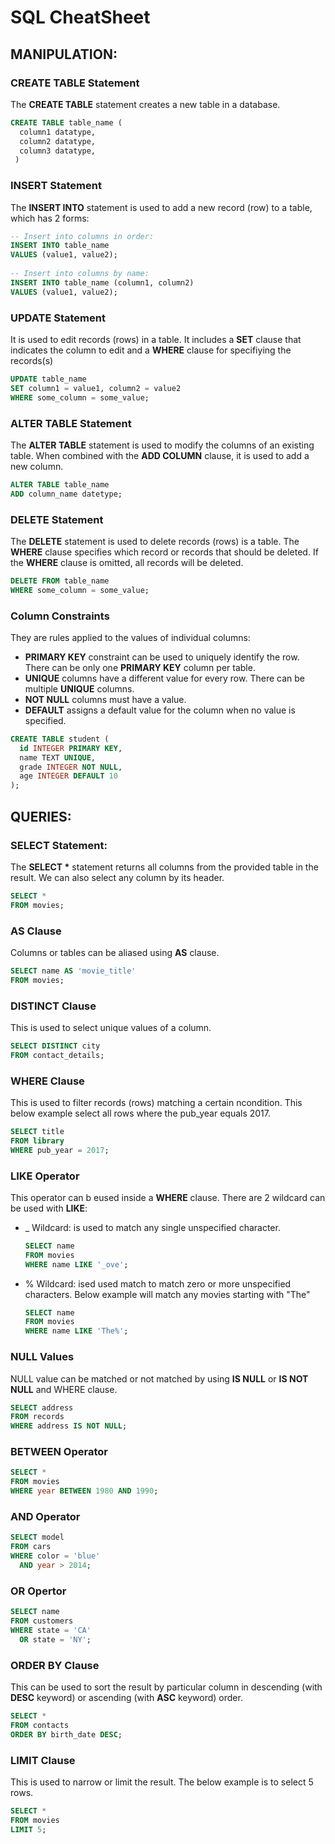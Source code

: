 # SQL CheatSheet

## MANIPULATION:

### CREATE TABLE Statement
The **CREATE TABLE** statement creates a new table in a database.
```SQL
CREATE TABLE table_name (
  column1 datatype,
  column2 datatype,
  column3 datatype,
 )
 ```

### INSERT Statement
The **INSERT INTO** statement is used to add a new record (row) to a table, which has 2 forms:
```SQL
-- Insert into columns in order:
INSERT INTO table_name
VALUES (value1, value2);
 
-- Insert into columns by name:
INSERT INTO table_name (column1, column2)
VALUES (value1, value2);
```

### UPDATE Statement
It is used to edit records (rows) in a table. It includes a **SET** clause that indicates the column to edit and a **WHERE** clause for specifiying the records(s)
```SQL
UPDATE table_name
SET column1 = value1, column2 = value2
WHERE some_column = some_value;
```

### ALTER TABLE Statement
The **ALTER TABLE** statement is used to modify the columns of an existing table. When combined with the **ADD COLUMN** clause, it is used to add a new column.
```SQL
ALTER TABLE table_name
ADD column_name datetype;
```

### DELETE Statement
The **DELETE** statement is used to delete records (rows) is a table. The **WHERE** clause specifies which record or records that should be deleted. If the **WHERE** clause is omitted, all records will be deleted.
```SQL
DELETE FROM table_name
WHERE some_column = some_value;
```

### Column Constraints
They are rules applied to the values of individual columns:
- **PRIMARY KEY** constraint can be used to uniquely identify the row. There can be only one **PRIMARY KEY** column per table.
- **UNIQUE** columns have a different value for every row. There can be multiple **UNIQUE** columns.
- **NOT NULL** columns must have a value.
- **DEFAULT** assigns a default value for the column when no value is specified.
```SQL
CREATE TABLE student (
  id INTEGER PRIMARY KEY,
  name TEXT UNIQUE,
  grade INTEGER NOT NULL,
  age INTEGER DEFAULT 10
);
```
## QUERIES:

### SELECT Statement:
The <b>SELECT *</b> statement returns all columns from the provided table in the result. We can also select any column by its header.

```SQL
SELECT *
FROM movies;
```

### AS Clause
Columns or tables can be aliased using <b>AS</b> clause.

```SQL
SELECT name AS 'movie_title'
FROM movies;
```

### DISTINCT Clause
This is used to select unique values of a column.

```SQL
SELECT DISTINCT city
FROM contact_details;
```

### WHERE Clause
This is used to filter records (rows) matching a certain ncondition. This below example select all rows where the pub_year equals 2017.

```SQL
SELECT title
FROM library
WHERE pub_year = 2017;
```

### LIKE  Operator
This operator can b eused inside a **WHERE** clause. There are 2 wildcard can be used with **LIKE**:
- _ Wildcard: is used to match any single unspecified character.
  
  ```SQL
  SELECT name
  FROM movies
  WHERE name LIKE '_ove';
  ```  
  
- % Wildcard: ised used match to match zero or more unspecified characters. Below example will match any movies starting with "The"
  
  ```SQL
  SELECT name
  FROM movies
  WHERE name LIKE 'The%';
  ```
 
### NULL Values
NULL value can be matched or not matched by using **IS NULL** or **IS NOT NULL** and WHERE clause.

```SQL
SELECT address
FROM records
WHERE address IS NOT NULL;
```

### BETWEEN Operator

```SQL
SELECT *
FROM movies
WHERE year BETWEEN 1980 AND 1990;
```

### AND Operator

```SQL
SELECT model
FROM cars
WHERE color = 'blue'
  AND year > 2014;
```
  
### OR Opertor

```SQL
SELECT name
FROM customers
WHERE state = 'CA'
  OR state = 'NY';
```
### ORDER BY Clause
This can be used to sort the result by particular column in descending (with **DESC** keyword) or ascending (with **ASC** keyword) order.

```SQL
SELECT *
FROM contacts
ORDER BY birth_date DESC;
```

### LIMIT Clause
This is used to narrow or limit the result. The below example is to select 5 rows.

```SQL
SELECT *
FROM movies
LIMIT 5;
```
